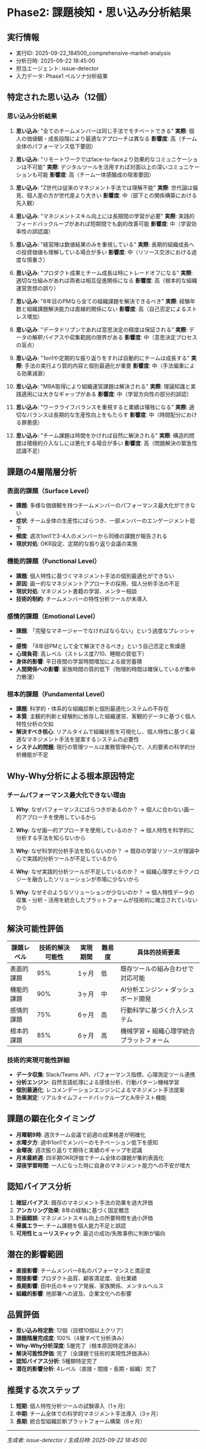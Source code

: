 # Phase2: 課題検知・思い込み分析結果

## 実行情報
- 実行ID: 2025-09-22_184500_comprehensive-market-analysis
- 分析日時: 2025-09-22 18:45:00
- 担当エージェント: issue-detector
- 入力データ: Phase1 ペルソナ分析結果

## 特定された思い込み（12個）

### 思い込み分析結果
1. **思い込み**: "全てのチームメンバーは同じ手法でモチベートできる"
   **実際**: 個人の価値観・成長段階により最適なアプローチは異なる
   **影響度**: 高（チーム全体のパフォーマンス低下要因）

2. **思い込み**: "リモートワークではface-to-faceより効果的なコミュニケーションは不可能"
   **実際**: デジタルツールを活用すれば対面以上の深いコミュニケーションも可能
   **影響度**: 高（チーム一体感醸成の阻害要因）

3. **思い込み**: "Z世代は従来のマネジメント手法では理解不能"
   **実際**: 世代論は偏見、個人差の方が世代差より大きい
   **影響度**: 中（部下との関係構築における先入観）

4. **思い込み**: "マネジメントスキル向上には長期間の学習が必要"
   **実際**: 実践的フィードバックループがあれば短期間でも劇的改善可能
   **影響度**: 中（学習効率性の誤認識）

5. **思い込み**: "経営陣は数値結果のみを重視している"
   **実際**: 長期的組織成長への投資価値も理解している場合が多い
   **影響度**: 中（リソース交渉における過度な慎重さ）

6. **思い込み**: "プロダクト成果とチーム成長は時にトレードオフになる"
   **実際**: 適切な仕組みがあれば両者は相互促進関係になる
   **影響度**: 高（根本的な組織運営思想の誤り）

7. **思い込み**: "8年目のPMなら全ての組織課題を解決できるべき"
   **実際**: 経験年数と組織課題解決能力は直線的関係にない
   **影響度**: 高（自己否定によるストレス増加）

8. **思い込み**: "データドリブンであれば意思決定の精度は保証される"
   **実際**: データの解釈バイアスや収集範囲の限界がある
   **影響度**: 中（意思決定プロセスの盲点）

9. **思い込み**: "1on1や定期的な振り返りをすれば自動的にチームは成長する"
   **実際**: 手法の実行より質的内容と個別最適化が重要
   **影響度**: 中（手法偏重による効果減衰）

10. **思い込み**: "MBA取得により組織運営課題は解決される"
    **実際**: 理論知識と実践適用には大きなギャップがある
    **影響度**: 中（学習方向性の部分的誤認）

11. **思い込み**: "ワークライフバランスを重視すると業績は犠牲になる"
    **実際**: 適切なバランスは長期的な生産性向上をもたらす
    **影響度**: 中（時間配分における罪悪感）

12. **思い込み**: "チーム課題は時間をかければ自然に解決される"
    **実際**: 構造的問題は積極的介入なしには悪化する場合が多い
    **影響度**: 高（問題解決の緊急性認識不足）

## 課題の4層階層分析

### 表面的課題（Surface Level）
- **課題**: 多様な価値観を持つチームメンバーのパフォーマンス最大化ができない
- **症状**: チーム全体の生産性にばらつき、一部メンバーのエンゲージメント低下
- **頻度**: 週次1on1で3-4人のメンバーから同様の課題が報告される
- **現状対処**: OKR設定、定期的な振り返り会議の実施

### 機能的課題（Functional Level）
- **課題**: 個人特性に基づくマネジメント手法の個別最適化ができない
- **原因**: 画一的なマネジメントアプローチの採用、個人分析手法の不足
- **現状対処**: マネジメント書籍の学習、メンター相談
- **技術的制約**: チームメンバーの特性分析ツールが未導入

### 感情的課題（Emotional Level）
- **課題**: 「完璧なマネージャーでなければならない」という過度なプレッシャー
- **感情**: 「8年目PMとして全て解決できるべき」という自己否定と焦燥感
- **心理負荷**: 高レベル（ストレス度7/10、睡眠の質低下）
- **身体的影響**: 平日夜間の学習時間増加による疲労蓄積
- **人間関係への影響**: 家族時間の質的低下（物理的時間は確保しているが集中力散漫）

### 根本的課題（Fundamental Level）
- **課題**: 科学的・体系的な組織診断と個別最適化システムの不存在
- **本質**: 主観的判断と経験則に依存した組織運営、客観的データに基づく個人特性分析の欠如
- **解決すべき核心**: リアルタイムで組織状態を可視化し、個人特性に基づく最適なマネジメント手法を提案するシステムの必要性
- **システム的問題**: 現行の管理ツールは業務管理中心で、人的要素の科学的分析機能が不足

## Why-Why分析による根本原因特定

### チームパフォーマンス最大化できない理由
1. **Why**: なぜパフォーマンスにばらつきがあるのか？
   → 個人に合わない画一的アプローチを使用しているから

2. **Why**: なぜ画一的アプローチを使用しているのか？
   → 個人特性を科学的に分析する手法を知らないから

3. **Why**: なぜ科学的分析手法を知らないのか？
   → 既存の学習リソースが理論中心で実践的分析ツールが不足しているから

4. **Why**: なぜ実践的分析ツールが不足しているのか？
   → 組織心理学とテクノロジーを融合したソリューションが市場に少ないから

5. **Why**: なぜそのようなソリューションが少ないのか？
   → 個人特性データの収集・分析・活用を統合したプラットフォームが技術的に確立されていないから

## 解決可能性評価

| 課題レベル | 技術的解決可能性 | 実現期間 | 難易度 | 具体的技術要素 |
|-----------|----------------|--------|-------|---------------|
| 表面的課題 | 95% | 1ヶ月 | 低 | 既存ツールの組み合わせで対応可能 |
| 機能的課題 | 90% | 3ヶ月 | 中 | AI分析エンジン + ダッシュボード開発 |
| 感情的課題 | 75% | 6ヶ月 | 高 | 行動科学に基づく介入システム |
| 根本的課題 | 85% | 6ヶ月 | 高 | 機械学習 + 組織心理学統合プラットフォーム |

### 技術的実現可能性詳細
- **データ収集**: Slack/Teams API、パフォーマンス指標、心理測定ツール連携
- **分析エンジン**: 自然言語処理による感情分析、行動パターン機械学習
- **個別最適化**: レコメンデーションエンジンによるマネジメント手法提案
- **効果測定**: リアルタイムフィードバックループとA/Bテスト機能

## 課題の顕在化タイミング
- **月曜朝9時**: 週次チーム会議で前週の成果格差が明確化
- **水曜夕方**: 週中1on1でメンバーのモチベーション低下を感知
- **金曜夜**: 週次振り返りで期待と実績のギャップを認識
- **月末最終週**: 四半期OKR評価でチーム全体の課題が集約表面化
- **深夜学習時間**: 一人になった時に自身のマネジメント能力への不安が増大

## 認知バイアス分析
1. **確証バイアス**: 既存のマネジメント手法の効果を過大評価
2. **アンカリング効果**: 8年の経験に基づく固定概念
3. **計画錯誤**: マネジメントスキル向上の所要時間を過小評価
4. **帰属エラー**: チーム課題を個人能力不足と誤認
5. **可用性ヒューリスティック**: 最近の成功/失敗事例に判断が偏向

## 潜在的影響範囲
- **直接影響**: チームメンバー8名のパフォーマンスと満足度
- **間接影響**: プロダクト品質、顧客満足度、会社業績
- **長期影響**: 田中氏のキャリア発展、家族関係、メンタルヘルス
- **組織的影響**: 他部署への波及、企業文化への影響

## 品質評価
- **思い込み特定数**: 12個（目標10個以上クリア）
- **課題階層完成度**: 100%（4層すべて分析済み）
- **Why-Why分析深度**: 5層完了（根本原因特定済み）
- **解決可能性評価**: 完了（全課題で技術的実現性評価済み）
- **認知バイアス分析**: 5種類特定完了
- **潜在的影響分析**: 4レベル（直接・間接・長期・組織）完了

## 推奨する次ステップ
1. **短期**: 個人特性分析ツールの試験導入（1ヶ月）
2. **中期**: チーム全体での科学的マネジメント手法導入（3ヶ月）
3. **長期**: 統合型組織診断プラットフォーム構築（6ヶ月）

---
*生成者: issue-detector / 生成日時: 2025-09-22 18:45:00*